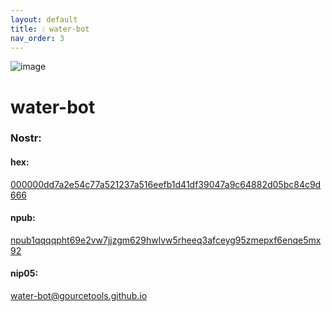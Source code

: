 ```yaml
---
layout: default
title: 💧 water-bot
nav_order: 3
---
```


![image](https://user-images.githubusercontent.com/120996278/228184455-0c188950-4d3d-4faf-8275-0b09746d0598.png)

# water-bot

### <b>Nostr:</b> <br>
#### hex: 
[000000dd7a2e54c77a521237a516eefb1d41df39047a9c64882d05bc84c9d666](nostr:000000dd7a2e54c77a521237a516eefb1d41df39047a9c64882d05bc84c9d666) 
#### npub: 
[npub1qqqqpht69e2vw7jjzgm629hwlvw5rheeq3afceyg95zmepxf6enqe5mx92](nostr:npub1qqqqpht69e2vw7jjzgm629hwlvw5rheeq3afceyg95zmepxf6enqe5mx92) 
#### nip05: 
[water-bot@gourcetools.github.io](nostr:water-bot@gourcetools.github.io) 
